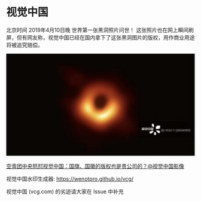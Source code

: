 # 视觉中国

北京时间 2019年4月10日晚 世界第一张黑洞照片问世！
这张照片也在网上瞬间刷屏，但有网友称，视觉中国已经在国内拿下了这张黑洞图片的版权，用作商业用途将被追究赔偿。

![blackhole](black.png)

[空青团中央怒怼视觉中国：国旗、国徽的版权也是贵公司的？@视觉中国影像](https://weibo.com/3937348351/Hp8sp9JzQ)

视觉中国水印生成器: https://wenotpro.github.io/vcg/

视觉中国 (vcg.com) 的劣迹请大家在 Issue 中补充
